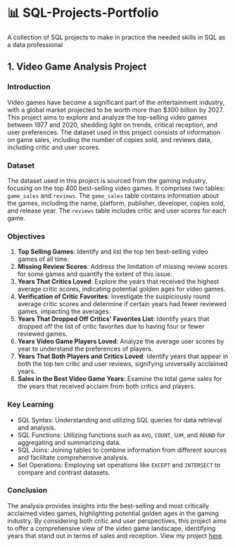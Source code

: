 # 📊 SQL-Projects-Portfolio
A collection of SQL projects to make in practice the needed skills in SQL as a data professional

## 1. Video Game Analysis Project

### Introduction
Video games have become a significant part of the entertainment industry, with a global market projected to be worth more than $300 billion by 2027. This project aims to explore and analyze the top-selling video games between 1977 and 2020, shedding light on trends, critical reception, and user preferences. The dataset used in this project consists of information on game sales, including the number of copies sold, and reviews data, including critic and user scores.

### Dataset
The dataset used in this project is sourced from the gaming industry, focusing on the top 400 best-selling video games. It comprises two tables: `game_sales` and `reviews`. The `game_sales` table contains information about the games, including the name, platform, publisher, developer, copies sold, and release year. The `reviews` table includes critic and user scores for each game.

### Objectives
1. **Top Selling Games**: Identify and list the top ten best-selling video games of all time.
2. **Missing Review Scores**: Address the limitation of missing review scores for some games and quantify the extent of this issue.
3. **Years That Critics Loved**: Explore the years that received the highest average critic scores, indicating potential golden ages for video games.
4. **Verification of Critic Favorites**: Investigate the suspiciously round average critic scores and determine if certain years had fewer reviewed games, impacting the averages.
5. **Years That Dropped Off Critics' Favorites List**: Identify years that dropped off the list of critic favorites due to having four or fewer reviewed games.
6. **Years Video Game Players Loved**: Analyze the average user scores by year to understand the preferences of players.
7. **Years That Both Players and Critics Loved**: Identify years that appear in both the top ten critic and user reviews, signifying universally acclaimed years.
8. **Sales in the Best Video Game Years**: Examine the total game sales for the years that received acclaim from both critics and players.

### Key Learning
- SQL Syntax: Understanding and utilizing SQL queries for data retrieval and analysis.
- SQL Functions: Utilizing functions such as `AVG`, `COUNT`, `SUM`, and `ROUND` for aggregating and summarizing data.
- SQL Joins: Joining tables to combine information from different sources and facilitate comprehensive analysis.
- Set Operations: Employing set operations like `EXCEPT` and `INTERSECT` to compare and contrast datasets.

### Conclusion
The analysis provides insights into the best-selling and most critically acclaimed video games, highlighting potential golden ages in the gaming industry. By considering both critic and user perspectives, this project aims to offer a comprehensive view of the video game landscape, identifying years that stand out in terms of sales and reception.
View my project [here](#).


